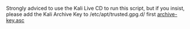 Strongly adviced to use the Kali Live CD to run this script, but if you insist, please add the Kali Archive Key to /etc/apt/trusted.gpg.d/ first [archive-key.asc](http://archive.kali.org/archive-key.asc)
